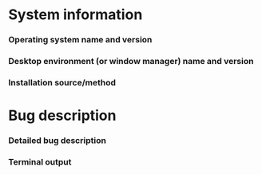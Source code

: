 # System information

### Operating system name and version
<!-- Example: Fedora Linux 39 (Workstation Edition) -->



### Desktop environment (or window manager) name and version
<!-- Example: GNOME 45.1 -->



### Installation source/method
<!-- Example: Flatpak from Flathub -->



# Bug description

### Detailed bug description



### Terminal output
```sh



```

